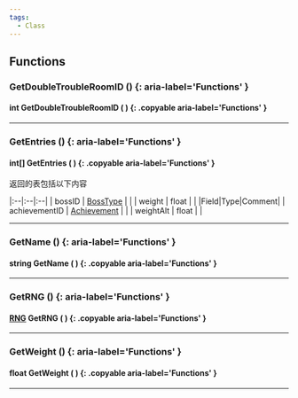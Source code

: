 ```yaml
---
tags:
  - Class
---
```

  
## Functions

### GetDoubleTroubleRoomID () {: aria-label='Functions' }
#### int GetDoubleTroubleRoomID ( ) {: .copyable aria-label='Functions' }

___
### GetEntries () {: aria-label='Functions' }
#### int[] GetEntries ( ) {: .copyable aria-label='Functions' }
返回的表包括以下内容

|:--|:--|:--|
| bossID | [BossType](enums/BossType.md) | |
| weight | float | |
|Field|Type|Comment|
| achievementID | [Achievement](enums/Achievement.md) | |
| weightAlt | float | |

___
### GetName () {: aria-label='Functions' }
#### string GetName ( ) {: .copyable aria-label='Functions' }

___
### GetRNG () {: aria-label='Functions' }
#### [RNG](RNG.md) GetRNG ( ) {: .copyable aria-label='Functions' }

___
### GetWeight () {: aria-label='Functions' }
#### float GetWeight ( ) {: .copyable aria-label='Functions' }

___
